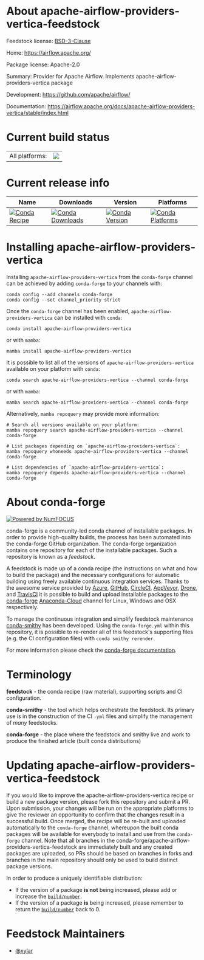 About apache-airflow-providers-vertica-feedstock
================================================

Feedstock license: [BSD-3-Clause](https://github.com/conda-forge/apache-airflow-providers-vertica-feedstock/blob/main/LICENSE.txt)

Home: https://airflow.apache.org/

Package license: Apache-2.0

Summary: Provider for Apache Airflow. Implements apache-airflow-providers-vertica package

Development: https://github.com/apache/airflow/

Documentation: https://airflow.apache.org/docs/apache-airflow-providers-vertica/stable/index.html

Current build status
====================


<table><tr><td>All platforms:</td>
    <td>
      <a href="https://dev.azure.com/conda-forge/feedstock-builds/_build/latest?definitionId=11925&branchName=main">
        <img src="https://dev.azure.com/conda-forge/feedstock-builds/_apis/build/status/apache-airflow-providers-vertica-feedstock?branchName=main">
      </a>
    </td>
  </tr>
</table>

Current release info
====================

| Name | Downloads | Version | Platforms |
| --- | --- | --- | --- |
| [![Conda Recipe](https://img.shields.io/badge/recipe-apache--airflow--providers--vertica-green.svg)](https://anaconda.org/conda-forge/apache-airflow-providers-vertica) | [![Conda Downloads](https://img.shields.io/conda/dn/conda-forge/apache-airflow-providers-vertica.svg)](https://anaconda.org/conda-forge/apache-airflow-providers-vertica) | [![Conda Version](https://img.shields.io/conda/vn/conda-forge/apache-airflow-providers-vertica.svg)](https://anaconda.org/conda-forge/apache-airflow-providers-vertica) | [![Conda Platforms](https://img.shields.io/conda/pn/conda-forge/apache-airflow-providers-vertica.svg)](https://anaconda.org/conda-forge/apache-airflow-providers-vertica) |

Installing apache-airflow-providers-vertica
===========================================

Installing `apache-airflow-providers-vertica` from the `conda-forge` channel can be achieved by adding `conda-forge` to your channels with:

```
conda config --add channels conda-forge
conda config --set channel_priority strict
```

Once the `conda-forge` channel has been enabled, `apache-airflow-providers-vertica` can be installed with `conda`:

```
conda install apache-airflow-providers-vertica
```

or with `mamba`:

```
mamba install apache-airflow-providers-vertica
```

It is possible to list all of the versions of `apache-airflow-providers-vertica` available on your platform with `conda`:

```
conda search apache-airflow-providers-vertica --channel conda-forge
```

or with `mamba`:

```
mamba search apache-airflow-providers-vertica --channel conda-forge
```

Alternatively, `mamba repoquery` may provide more information:

```
# Search all versions available on your platform:
mamba repoquery search apache-airflow-providers-vertica --channel conda-forge

# List packages depending on `apache-airflow-providers-vertica`:
mamba repoquery whoneeds apache-airflow-providers-vertica --channel conda-forge

# List dependencies of `apache-airflow-providers-vertica`:
mamba repoquery depends apache-airflow-providers-vertica --channel conda-forge
```


About conda-forge
=================

[![Powered by
NumFOCUS](https://img.shields.io/badge/powered%20by-NumFOCUS-orange.svg?style=flat&colorA=E1523D&colorB=007D8A)](https://numfocus.org)

conda-forge is a community-led conda channel of installable packages.
In order to provide high-quality builds, the process has been automated into the
conda-forge GitHub organization. The conda-forge organization contains one repository
for each of the installable packages. Such a repository is known as a *feedstock*.

A feedstock is made up of a conda recipe (the instructions on what and how to build
the package) and the necessary configurations for automatic building using freely
available continuous integration services. Thanks to the awesome service provided by
[Azure](https://azure.microsoft.com/en-us/services/devops/), [GitHub](https://github.com/),
[CircleCI](https://circleci.com/), [AppVeyor](https://www.appveyor.com/),
[Drone](https://cloud.drone.io/welcome), and [TravisCI](https://travis-ci.com/)
it is possible to build and upload installable packages to the
[conda-forge](https://anaconda.org/conda-forge) [Anaconda-Cloud](https://anaconda.org/)
channel for Linux, Windows and OSX respectively.

To manage the continuous integration and simplify feedstock maintenance
[conda-smithy](https://github.com/conda-forge/conda-smithy) has been developed.
Using the ``conda-forge.yml`` within this repository, it is possible to re-render all of
this feedstock's supporting files (e.g. the CI configuration files) with ``conda smithy rerender``.

For more information please check the [conda-forge documentation](https://conda-forge.org/docs/).

Terminology
===========

**feedstock** - the conda recipe (raw material), supporting scripts and CI configuration.

**conda-smithy** - the tool which helps orchestrate the feedstock.
                   Its primary use is in the construction of the CI ``.yml`` files
                   and simplify the management of *many* feedstocks.

**conda-forge** - the place where the feedstock and smithy live and work to
                  produce the finished article (built conda distributions)


Updating apache-airflow-providers-vertica-feedstock
===================================================

If you would like to improve the apache-airflow-providers-vertica recipe or build a new
package version, please fork this repository and submit a PR. Upon submission,
your changes will be run on the appropriate platforms to give the reviewer an
opportunity to confirm that the changes result in a successful build. Once
merged, the recipe will be re-built and uploaded automatically to the
`conda-forge` channel, whereupon the built conda packages will be available for
everybody to install and use from the `conda-forge` channel.
Note that all branches in the conda-forge/apache-airflow-providers-vertica-feedstock are
immediately built and any created packages are uploaded, so PRs should be based
on branches in forks and branches in the main repository should only be used to
build distinct package versions.

In order to produce a uniquely identifiable distribution:
 * If the version of a package **is not** being increased, please add or increase
   the [``build/number``](https://docs.conda.io/projects/conda-build/en/latest/resources/define-metadata.html#build-number-and-string).
 * If the version of a package **is** being increased, please remember to return
   the [``build/number``](https://docs.conda.io/projects/conda-build/en/latest/resources/define-metadata.html#build-number-and-string)
   back to 0.

Feedstock Maintainers
=====================

* [@xylar](https://github.com/xylar/)

